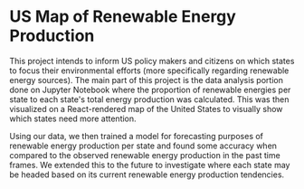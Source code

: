 # US Map of Renewable Energy Production

This project intends to inform US policy makers and citizens on which states to focus their environmental efforts (more specifically regarding renewable energy sources). The main part of this project is the data analysis portion done on Jupyter Notebook where the proportion of renewable energies per state to each state's total energy production was calculated. This was then visualized on a React-rendered map of the United States to visually show which states need more attention. 

Using our data, we then trained a model for forecasting purposes of renewable energy production per state and found some accuracy when compared to the observed renewable energy production in the past time frames. We extended this to the future to investigate where each state may be headed based on its current renewable energy production tendencies.
